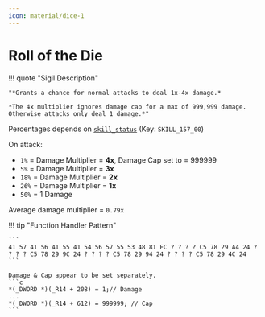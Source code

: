 ```yaml
---
icon: material/dice-1
---
```


# Roll of the Die

!!! quote "Sigil Description"

    "*Grants a chance for normal attacks to deal 1x-4x damage.*

    *The 4x multiplier ignores damage cap for a max of 999,999 damage. Otherwise attacks only deal 1 damage.*"

Percentages depends on [`skill_status`](../../../tables/table_database.md) (Key: `SKILL_157_00`)

On attack:

* `1%` = Damage Multiplier = **4x**, Damage Cap set to = 999999
* `5%` = Damage Multiplier = **3x**
* `18%` = Damage Multiplier = **2x**
* `26%` = Damage Multiplier = **1x**
* `50%` = 1 Damage

Average damage multiplier = `0.79x`

!!! tip "Function Handler Pattern"

    ```
    41 57 41 56 41 55 41 54 56 57 55 53 48 81 EC ? ? ? ? C5 78 29 A4 24 ? ? ? ? C5 78 29 9C 24 ? ? ? ? C5 78 29 94 24 ? ? ? ? C5 78 29 4C 24
    ```

    Damage & Cap appear to be set separately.
    ```c
    *(_DWORD *)(_R14 + 208) = 1;// Damage
    ...
    *(_DWORD *)(_R14 + 612) = 999999; // Cap    
    ```
